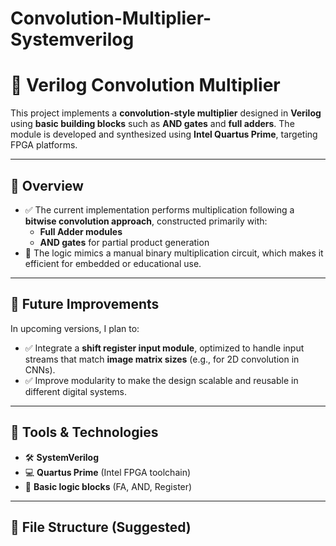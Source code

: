 # Convolution-Multiplier-Systemverilog
# 🧠 Verilog Convolution Multiplier

This project implements a **convolution-style multiplier** designed in **Verilog** using **basic building blocks** such as **AND gates** and **full adders**. The module is developed and synthesized using **Intel Quartus Prime**, targeting FPGA platforms.

---

## 📌 Overview

- ✅ The current implementation performs multiplication following a **bitwise convolution approach**, constructed primarily with:
  - **Full Adder modules**
  - **AND gates** for partial product generation
- 🧮 The logic mimics a manual binary multiplication circuit, which makes it efficient for embedded or educational use.

---

## 🚀 Future Improvements

In upcoming versions, I plan to:
- ✅ Integrate a **shift register input module**, optimized to handle input streams that match **image matrix sizes** (e.g., for 2D convolution in CNNs).
- ✅ Improve modularity to make the design scalable and reusable in different digital systems.

---

## 🔧 Tools & Technologies

- 🛠 **SystemVerilog**
- 💻 **Quartus Prime** (Intel FPGA toolchain)
- 📐 **Basic logic blocks** (FA, AND, Register)
---

## 📁 File Structure (Suggested)

